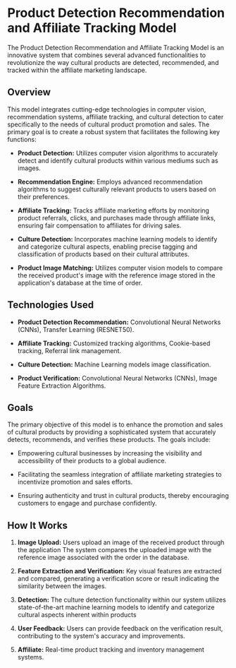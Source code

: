# Product Detection Recommendation and Affiliate Tracking Model

The Product Detection Recommendation and Affiliate Tracking Model is an innovative system that combines several advanced functionalities to revolutionize the way cultural products are detected, recommended, and tracked within the affiliate marketing landscape.

## Overview

This model integrates cutting-edge technologies in computer vision, recommendation systems, affiliate tracking, and cultural detection to cater specifically to the needs of cultural product promotion and sales. The primary goal is to create a robust system that facilitates the following key functions:

- **Product Detection:** Utilizes computer vision algorithms to accurately detect and identify cultural products within various mediums such as images.

- **Recommendation Engine:** Employs advanced recommendation algorithms to suggest culturally relevant products to users based on their preferences.

- **Affiliate Tracking:** Tracks affiliate marketing efforts by monitoring product referrals, clicks, and purchases made through affiliate links, ensuring fair compensation to affiliates for driving sales.

- **Culture Detection:** Incorporates machine learning models to identify and categorize cultural aspects, enabling precise tagging and classification of products based on their cultural attributes.

- **Product Image Matching:** Utilizes computer vision models to compare the received product's image with the reference image stored in the application's database at the time of order.
  
## Technologies Used

- **Product Detection Recommendation:** Convolutional Neural Networks (CNNs), Transfer Learning (RESNET50).

- **Affiliate Tracking:** Customized tracking algorithms, Cookie-based tracking, Referral link management.

- **Culture Detection:** Machine Learning models image classification.

- **Product Verification:** Convolutional Neural Networks (CNNs), Image Feature Extraction Algorithms.

## Goals

The primary objective of this model is to enhance the promotion and sales of cultural products by providing a sophisticated system that accurately detects, recommends, and verifies these products. The goals include:

- Empowering cultural businesses by increasing the visibility and accessibility of their products to a global audience.

- Facilitating the seamless integration of affiliate marketing strategies to incentivize promotion and sales efforts.

- Ensuring authenticity and trust in cultural products, thereby encouraging customers to engage and purchase confidently.

## How It Works

1. **Image Upload:** Users upload an image of the received product through the application The system compares the uploaded image with the reference image associated with the order in the database.

2. **Feature Extraction and Verification:** Key visual features are extracted and compared, generating a verification score or result indicating the similarity between the images.

3. **Detection:** The culture detection functionality within our system utilizes state-of-the-art machine learning models to identify and categorize cultural aspects inherent within products

4. **User Feedback:** Users can provide feedback on the verification result, contributing to the system's accuracy and improvements.
   
5. **Affiliate:** Real-time product tracking and inventory management systems.

